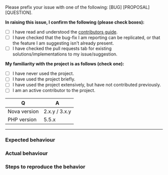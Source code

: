 Please prefix your issue with one of the following: [BUG] [PROPOSAL] [QUESTION].

__In raising this issue, I confirm the following (please check boxes):__

- [ ] I have read and understood the [contributors guide](CONTRIBUTING.md).
- [ ] I have checked that the bug-fix I am reporting can be replicated, or that the feature I am suggesting isn't already present.
- [ ] I have checked the pull requests tab for existing solutions/implementations to my issue/suggestion.

__My familiarity with the project is as follows (check one):__

- [ ] I have never used the project.
- [ ] I have used the project briefly.
- [ ] I have used the project extensively, but have not contributed previously.
- [ ] I am an active contributor to the project.

| Q            | A
| -------------| ---
| Nova version | 2.x.y / 3.x.y
| PHP version  | 5.5.x

---

### Expected behaviour

### Actual behaviour

### Steps to reproduce the behavior

